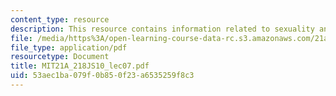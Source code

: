 ```yaml
---
content_type: resource
description: This resource contains information related to sexuality and the other.
file: /media/https%3A/open-learning-course-data-rc.s3.amazonaws.com/21a-218j-identity-and-difference-spring-2010/53aec1ba079f0b850f23a6535259f8c3_MIT21A_218JS10_lec07.pdf
file_type: application/pdf
resourcetype: Document
title: MIT21A_218JS10_lec07.pdf
uid: 53aec1ba-079f-0b85-0f23-a6535259f8c3
---
```

